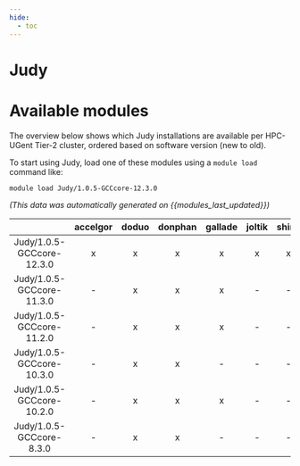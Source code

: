 ```yaml
---
hide:
  - toc
---
```


Judy
====

# Available modules


The overview below shows which Judy installations are available per HPC-UGent Tier-2 cluster, ordered based on software version (new to old).

To start using Judy, load one of these modules using a `module load` command like:

```shell
module load Judy/1.0.5-GCCcore-12.3.0
```

*(This data was automatically generated on {{modules_last_updated}})*  

| |accelgor|doduo|donphan|gallade|joltik|shinx|skitty|
| :---: | :---: | :---: | :---: | :---: | :---: | :---: | :---: |
|Judy/1.0.5-GCCcore-12.3.0|x|x|x|x|x|x|x|
|Judy/1.0.5-GCCcore-11.3.0|-|x|x|x|-|-|-|
|Judy/1.0.5-GCCcore-11.2.0|-|x|x|x|-|-|-|
|Judy/1.0.5-GCCcore-10.3.0|-|x|x|-|-|-|-|
|Judy/1.0.5-GCCcore-10.2.0|-|x|x|x|-|-|-|
|Judy/1.0.5-GCCcore-8.3.0|-|x|x|-|-|-|-|
